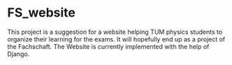 # FS_website
This project is a suggestion for a website helping TUM physics students to organize their learning for the exams. It will hopefully end up as a project of the Fachschaft. The Website is currently implemented with the help of Django. 
